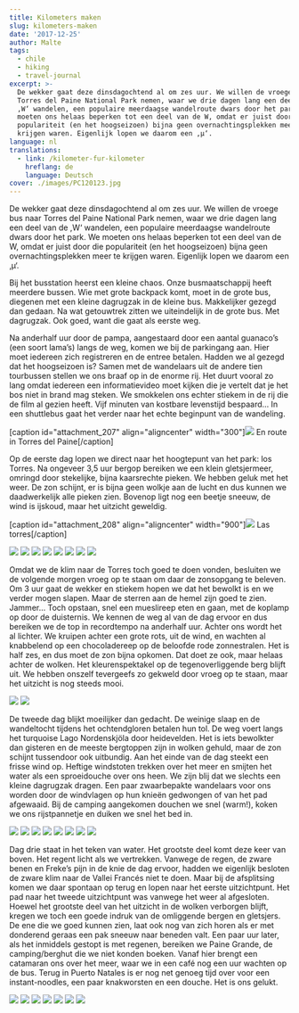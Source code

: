 ```yaml
---
title: Kilometers maken
slug: kilometers-maken
date: '2017-12-25'
author: Malte
tags:
  - chile
  - hiking
  - travel-journal
excerpt: >-
  De wekker gaat deze dinsdagochtend al om zes uur. We willen de vroege bus naar
  Torres del Paine National Park nemen, waar we drie dagen lang een deel van de
  ,W‘ wandelen, een populaire meerdaagse wandelroute dwars door het park. We
  moeten ons helaas beperken tot een deel van de W, omdat er juist door die
  populariteit (en het hoogseizoen) bijna geen overnachtingsplekken meer te
  krijgen waren. Eigenlijk lopen we daarom een ‚µ‘.
language: nl
translations:
  - link: /kilometer-fur-kilometer
    hreflang: de
    language: Deutsch
cover: ./images/PC120123.jpg
---
```


De wekker gaat deze dinsdagochtend al om zes uur. We willen de vroege bus naar Torres del Paine National Park nemen, waar we drie dagen lang een deel van de ,W‘ wandelen, een populaire meerdaagse wandelroute dwars door het park. We moeten ons helaas beperken tot een deel van de W, omdat er juist door die populariteit (en het hoogseizoen) bijna geen overnachtingsplekken meer te krijgen waren. Eigenlijk lopen we daarom een ‚µ‘.

Bij het busstation heerst een kleine chaos. Onze busmaatschappij heeft meerdere bussen. Wie met grote backpack komt, moet in de grote bus, diegenen met een kleine dagrugzak in de kleine bus. Makkelijker gezegd dan gedaan. Na wat getouwtrek zitten we uiteindelijk in de grote bus. Met dagrugzak. Ook goed, want die gaat als eerste weg.

Na anderhalf uur door de pampa, aangestaard door een aantal guanaco’s (een soort lama’s) langs de weg, komen we bij de parkingang aan. Hier moet iedereen zich registreren en de entree betalen. Hadden we al gezegd dat het hoogseizoen is? Samen met de wandelaars uit de andere tien tourbussen stellen we ons braaf op in de enorme rij. Het duurt vooral zo lang omdat iedereen een informatievideo moet kijken die je vertelt dat je het bos niet in brand mag steken. We smokkelen ons echter stiekem in de rij die de film al gezien heeft. Vijf minuten van kostbare levenstijd bespaard… In een shuttlebus gaat het verder naar het echte beginpunt van de wandeling.

\[caption id="attachment\_207" align="aligncenter" width="300"\][![](images/map_torres-300x218.jpg)](https://collectingbaggage.nl/wp-content/uploads/2017/12/map_torres.jpg) En route in Torres del Paine\[/caption\]

Op de eerste dag lopen we direct naar het hoogtepunt van het park: los Torres. Na ongeveer 3,5 uur bergop bereiken we een klein gletsjermeer, omringd door stekelijke, bijna kaarsrechte pieken. We hebben geluk met het weer. De zon schijnt, er is bijna geen wolkje aan de lucht en dus kunnen we daadwerkelijk alle pieken zien. Bovenop ligt nog een beetje sneeuw, de wind is ijskoud, maar het uitzicht geweldig.

\[caption id="attachment\_208" align="aligncenter" width="900"\]![](images/PC120138-PC120142-1024x561.jpg) Las torres\[/caption\]

![](images/PC120111.jpg)
![](images/PC120110.jpg)
![](images/PC120117-1.jpg)
![](images/PC120143-1.jpg)
![](images/PC120148-1.jpg)
![](images/PC120161-1.jpg)
![](images/DSC_0500-1.jpg)
![](images/PC120166-1.jpg)

Omdat we de klim naar de Torres toch goed te doen vonden, besluiten we de volgende morgen vroeg op te staan om daar de zonsopgang te beleven. Om 3 uur gaat de wekker en stiekem hopen we dat het bewolkt is en we verder mogen slapen. Maar de sterren aan de hemel zijn goed te zien. Jammer… Toch opstaan, snel een mueslireep eten en gaan, met de koplamp op door de duisternis. We kennen de weg al van de dag ervoor en dus bereiken we de top in recordtempo na anderhalf uur. Achter ons wordt het al lichter. We kruipen achter een grote rots, uit de wind, en wachten al knabbelend op een chocoladereep op de beloofde rode zonnestralen. Het is half zes, en dus moet de zon bijna opkomen. Dat doet ze ook, maar helaas achter de wolken. Het kleurenspektakel op de tegenoverliggende berg blijft uit. We hebben onszelf tevergeefs zo gekweld door vroeg op te staan, maar het uitzicht is nog steeds mooi.

![](images/PC130170.jpg)
![](images/DSC_0508.jpg)

De tweede dag blijkt moeilijker dan gedacht. De weinige slaap en de wandeltocht tijdens het ochtendgloren betalen hun tol. De weg voert langs het turquoise Lago Nordenskjöla door heidevelden. Het is iets bewolkter dan gisteren en de meeste bergtoppen zijn in wolken gehuld, maar de zon schijnt tussendoor ook uitbundig. Aan het einde van de dag steekt een frisse wind op. Heftige windstoten trekken over het meer en smijten het water als een sproeidouche over ons heen. We zijn blij dat we slechts een kleine dagrugzak dragen. Een paar zwaarbepakte wandelaars voor ons worden door de windvlagen op hun knieën gedwongen of van het pad afgewaaid. Bij de camping aangekomen douchen we snel (warm!), koken we ons rijstpannetje en duiken we snel het bed in.

![](images/PC130183-PC130192.jpg)
![](images/PC130182-1.jpg)
![](images/PC130210-1.jpg)
![](images/PC130202-PC130208.jpg)
![](images/PC130196-1.jpg)
![](images/PC130223-1.jpg)
![](images/PC130221-1.jpg)
![](images/PC130213-PC130220.jpg)

Dag drie staat in het teken van water. Het grootste deel komt deze keer van boven. Het regent licht als we vertrekken. Vanwege de regen, de zware benen en Freke’s pijn in de knie de dag ervoor, hadden we eigenlijk besloten de zware klim naar de Vallei Francés niet te doen. Maar bij de afsplitsing komen we daar spontaan op terug en lopen naar het eerste uitzichtpunt. Het pad naar het tweede uitzichtpunt was vanwege het weer al afgesloten. Hoewel het grootste deel van het uitzicht in de wolken verborgen blijft, kregen we toch een goede indruk van de omliggende bergen en gletsjers. De ene die we goed kunnen zien, laat ook nog van zich horen als er met donderend geraas een pak sneeuw naar beneden valt. Een paar uur later, als het inmiddels gestopt is met regenen, bereiken we Paine Grande, de camping/berghut die we niet konden boeken. Vanaf hier brengt een catamaran ons over het meer, waar we in een café nog een uur wachten op de bus. Terug in Puerto Natales is er nog net genoeg tijd over voor een instant-noodles, een paar knakworsten en een douche. Het is ons gelukt.

![](images/PC140268-1.jpg)
![](images/PC140250-1.jpg)
![](images/PC140226-1.jpg)
![](images/PC140249-1.jpg)
![](images/PC140258-1.jpg)
![](images/PC140266-1.jpg)
![](images/PC140282-1.jpg)
